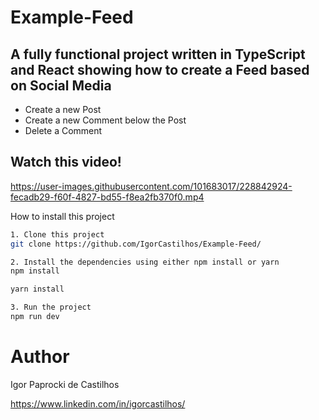 # Example-Feed

## A fully functional project written in TypeScript and React showing how to create a Feed based on Social Media

* Create a new Post
* Create a new Comment below the Post
* Delete a Comment

## Watch this video!
https://user-images.githubusercontent.com/101683017/228842924-fecadb29-f60f-4827-bd55-f8ea2fb370f0.mp4

How to install this project

```bash
1. Clone this project
git clone https://github.com/IgorCastilhos/Example-Feed/

2. Install the dependencies using either npm install or yarn
npm install

yarn install

3. Run the project
npm run dev
```
# Author

Igor Paprocki de Castilhos

https://www.linkedin.com/in/igorcastilhos/
